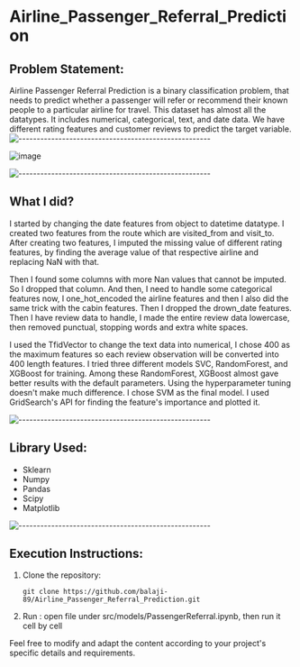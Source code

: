 # Airline_Passenger_Referral_Prediction
## Problem Statement:
Airline Passenger Referral Prediction is a binary classification problem, that needs to predict whether a passenger will refer or recommend their known people to a particular airline for travel.
This dataset has almost all the datatypes. It includes numerical, categorical, text, and date data.
We have different rating features and customer reviews to predict the target variable. 
![-----------------------------------------------------](https://raw.githubusercontent.com/andreasbm/readme/master/assets/lines/rainbow.png)

![image](https://github.com/balaji-89/Airline_Passenger_Referral_Prediction/assets/57706260/f1dd1883-d34c-4ed9-b108-e965d1d7e16e)

![-----------------------------------------------------](https://raw.githubusercontent.com/andreasbm/readme/master/assets/lines/rainbow.png)

## What I did?

I started by changing the date features from object to datetime datatype. I created two features from the route which are visited_from and visit_to. After creating two features, I imputed the missing value of different rating features, by finding the average value of that respective airline and replacing NaN with that.

Then I found some columns with more Nan values that cannot be imputed. So I dropped that column. And then, I need to handle some categorical features now, I one_hot_encoded the airline features and then I also did the same trick with the cabin features.
Then I dropped the drown_date features. Then I have review data to handle, I made the entire review data lowercase, then removed punctual, stopping words and extra white spaces.

I used the TfidVector to change the text data into numerical, I chose 400 as the maximum features so each review observation will be converted into 400 length features.
I tried three different models SVC, RandomForest, and XGBoost for training. Among these RandomForest, XGBoost almost gave better results with the default parameters. 
Using the hyperparameter tuning doesn't make much difference. I chose SVM as the final model. I used GridSearch's API for finding the feature's importance and plotted it.

![-----------------------------------------------------](https://raw.githubusercontent.com/andreasbm/readme/master/assets/lines/rainbow.png)

## Library Used:
- Sklearn
- Numpy
- Pandas
- Scipy
- Matplotlib

![-----------------------------------------------------](https://raw.githubusercontent.com/andreasbm/readme/master/assets/lines/rainbow.png) 
## Execution Instructions:

1. Clone the repository:

   ```
   git clone https://github.com/balaji-89/Airline_Passenger_Referral_Prediction.git
   ```

2. Run :
      open file under src/models/PassengerReferral.ipynb, then run it cell by cell
   
Feel free to modify and adapt the content according to your project's specific details and requirements.





